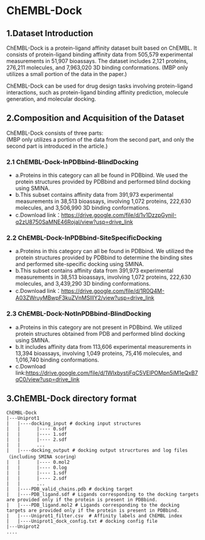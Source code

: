 # ChEMBL-Dock
## 1.Dataset Introduction
ChEMBL-Dock is a protein-ligand affinity dataset built based on ChEMBL. It consists of protein-ligand binding affinity data from 505,579 experimental measurements in 51,907 bioassays. The dataset includes 2,121 proteins, 276,211 molecules, and 7,963,020 3D binding conformations. (MBP only utilizes a small portion of the data in the paper.)

ChEMBL-Dock can be used for drug design tasks involving protein-ligand interactions, such as protein-ligand binding affinity prediction, molecule generation, and molecular docking.

## 2.Composition and Acquisition of the Dataset
ChEMBL-Dock consists of three parts:	
(MBP only utilizes a portion of the data from the second part, and only the second part is introduced in the article.)
### 2.1 ChEMBL-Dock-InPDBbind-BlindDocking
- a.Proteins in this category can all be found in PDBbind. We used the protein structures provided by PDBbind and performed blind docking using SMINA.
- b.This subset contains affinity data from 391,973 experimental measurements in 38,513 bioassays, involving 1,072 proteins, 222,630 molecules, and 3,506,990 3D binding conformations.
- c.Download link：https://drive.google.com/file/d/1v1DzzpGyniI-q2zU8750SaMNE46Rojal/view?usp=drive_link
### 2.2 ChEMBL-Dock-InPDBbind-SiteSpecificDocking
- a.Proteins in this category can all be found in PDBbind. We utilized the protein structures provided by PDBbind to determine the binding sites and performed site-specific docking using SMINA.
- b.This subset contains affinity data from 391,973 experimental measurements in 38,513 bioassays, involving 1,072 proteins, 222,630 molecules, and 3,439,290 3D binding conformations.
- c.Download link：https://drive.google.com/file/d/1R0Q4M-A03ZWruyMBwpF3kuZVnMSllIY2/view?usp=drive_link
### 2.3 ChEMBL-Dock-NotInPDBbind-BlindDocking
- a.Proteins in this category are not present in PDBbind. We utilized protein structures obtained from PDB and performed blind docking using SMINA.
- b.It includes affinity data from 113,606 experimental measurements in 13,394 bioassays, involving 1,049 proteins, 75,416 molecules, and 1,016,740 binding conformations.
- c.Download link:https://drive.google.com/file/d/1WIxbystjFqC5VElPOMpn5iM1eQxB7qC0/view?usp=drive_link

## 3.ChEMBL-Dock directory format
```
ChEMBL-Dock
|---Uniprot1
|	|----docking_input # docking input structures
|	|	   |---- 0.sdf
|	|	   |---- 1.sdf
|	|	   |---- 2.sdf
|	|	   ...
|	|----docking_output # docking output strucrtures and log files（including SMINA scoring）
|	|	   |---- 0.mol2 
|	|	   |---- 0.log
|	|	   |---- 1.sdf
|	|	   |---- 2.sdf
|	|	   ...
|	|----PDB_valid_chains.pdb # docking target
|	|----PDB_ligand.sdf # Ligands corresponding to the docking targets are provided only if the protein is present in PDBbind.
|	|----PDB_ligand.mol2 # Ligands corresponding to the docking targets are provided only if the protein is present in PDBbind.
|	|----Uniprot1_filter.csv  # Affinity labels and ChEMBL index
|	|----Uniprot1_dock_config.txt # docking config file
|---Uniprot2                               
....

```


